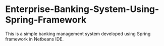 Enterprise-Banking-System-Using-Spring-Framework
================================================

This is a simple banking management system developed using Spring framework in Netbeans IDE.
